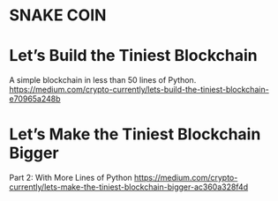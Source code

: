 # SNAKE COIN

Let’s Build the Tiniest Blockchain
====
A simple blockchain in less than 50 lines of Python.
https://medium.com/crypto-currently/lets-build-the-tiniest-blockchain-e70965a248b


Let’s Make the Tiniest Blockchain Bigger
====
Part 2: With More Lines of Python
https://medium.com/crypto-currently/lets-make-the-tiniest-blockchain-bigger-ac360a328f4d
